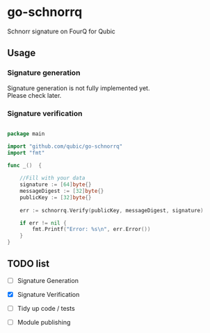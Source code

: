 # go-schnorrq

Schnorr signature on FourQ for Qubic

## Usage

### Signature generation

Signature generation is not fully implemented yet.\
Please check later.

### Signature verification

```go

package main

import "github.com/qubic/go-schnorrq"
import "fmt"

func _()  {
	
	//Fill with your data
	signature := [64]byte{}
	messageDigest := [32]byte{}
	publicKey := [32]byte{}
	
	err := schnorrq.Verify(publicKey, messageDigest, signature)

	if err != nil {
		fmt.Printf("Error: %s\n", err.Error())
	}
}
```


## TODO list

- [ ] Signature Generation
- [x] Signature Verification
- [ ] Tidy up code / tests
- [ ] Module publishing


